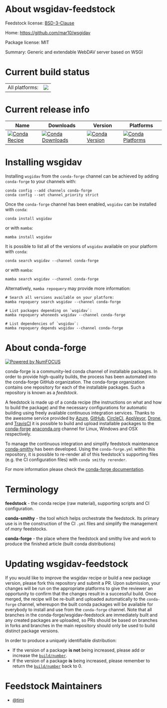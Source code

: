 About wsgidav-feedstock
=======================

Feedstock license: [BSD-3-Clause](https://github.com/conda-forge/wsgidav-feedstock/blob/main/LICENSE.txt)

Home: https://github.com/mar10/wsgidav

Package license: MIT

Summary: Generic and extendable WebDAV server based on WSGI

Current build status
====================


<table><tr><td>All platforms:</td>
    <td>
      <a href="https://dev.azure.com/conda-forge/feedstock-builds/_build/latest?definitionId=19172&branchName=main">
        <img src="https://dev.azure.com/conda-forge/feedstock-builds/_apis/build/status/wsgidav-feedstock?branchName=main">
      </a>
    </td>
  </tr>
</table>

Current release info
====================

| Name | Downloads | Version | Platforms |
| --- | --- | --- | --- |
| [![Conda Recipe](https://img.shields.io/badge/recipe-wsgidav-green.svg)](https://anaconda.org/conda-forge/wsgidav) | [![Conda Downloads](https://img.shields.io/conda/dn/conda-forge/wsgidav.svg)](https://anaconda.org/conda-forge/wsgidav) | [![Conda Version](https://img.shields.io/conda/vn/conda-forge/wsgidav.svg)](https://anaconda.org/conda-forge/wsgidav) | [![Conda Platforms](https://img.shields.io/conda/pn/conda-forge/wsgidav.svg)](https://anaconda.org/conda-forge/wsgidav) |

Installing wsgidav
==================

Installing `wsgidav` from the `conda-forge` channel can be achieved by adding `conda-forge` to your channels with:

```
conda config --add channels conda-forge
conda config --set channel_priority strict
```

Once the `conda-forge` channel has been enabled, `wsgidav` can be installed with `conda`:

```
conda install wsgidav
```

or with `mamba`:

```
mamba install wsgidav
```

It is possible to list all of the versions of `wsgidav` available on your platform with `conda`:

```
conda search wsgidav --channel conda-forge
```

or with `mamba`:

```
mamba search wsgidav --channel conda-forge
```

Alternatively, `mamba repoquery` may provide more information:

```
# Search all versions available on your platform:
mamba repoquery search wsgidav --channel conda-forge

# List packages depending on `wsgidav`:
mamba repoquery whoneeds wsgidav --channel conda-forge

# List dependencies of `wsgidav`:
mamba repoquery depends wsgidav --channel conda-forge
```


About conda-forge
=================

[![Powered by
NumFOCUS](https://img.shields.io/badge/powered%20by-NumFOCUS-orange.svg?style=flat&colorA=E1523D&colorB=007D8A)](https://numfocus.org)

conda-forge is a community-led conda channel of installable packages.
In order to provide high-quality builds, the process has been automated into the
conda-forge GitHub organization. The conda-forge organization contains one repository
for each of the installable packages. Such a repository is known as a *feedstock*.

A feedstock is made up of a conda recipe (the instructions on what and how to build
the package) and the necessary configurations for automatic building using freely
available continuous integration services. Thanks to the awesome service provided by
[Azure](https://azure.microsoft.com/en-us/services/devops/), [GitHub](https://github.com/),
[CircleCI](https://circleci.com/), [AppVeyor](https://www.appveyor.com/),
[Drone](https://cloud.drone.io/welcome), and [TravisCI](https://travis-ci.com/)
it is possible to build and upload installable packages to the
[conda-forge](https://anaconda.org/conda-forge) [anaconda.org](https://anaconda.org/)
channel for Linux, Windows and OSX respectively.

To manage the continuous integration and simplify feedstock maintenance
[conda-smithy](https://github.com/conda-forge/conda-smithy) has been developed.
Using the ``conda-forge.yml`` within this repository, it is possible to re-render all of
this feedstock's supporting files (e.g. the CI configuration files) with ``conda smithy rerender``.

For more information please check the [conda-forge documentation](https://conda-forge.org/docs/).

Terminology
===========

**feedstock** - the conda recipe (raw material), supporting scripts and CI configuration.

**conda-smithy** - the tool which helps orchestrate the feedstock.
                   Its primary use is in the construction of the CI ``.yml`` files
                   and simplify the management of *many* feedstocks.

**conda-forge** - the place where the feedstock and smithy live and work to
                  produce the finished article (built conda distributions)


Updating wsgidav-feedstock
==========================

If you would like to improve the wsgidav recipe or build a new
package version, please fork this repository and submit a PR. Upon submission,
your changes will be run on the appropriate platforms to give the reviewer an
opportunity to confirm that the changes result in a successful build. Once
merged, the recipe will be re-built and uploaded automatically to the
`conda-forge` channel, whereupon the built conda packages will be available for
everybody to install and use from the `conda-forge` channel.
Note that all branches in the conda-forge/wsgidav-feedstock are
immediately built and any created packages are uploaded, so PRs should be based
on branches in forks and branches in the main repository should only be used to
build distinct package versions.

In order to produce a uniquely identifiable distribution:
 * If the version of a package **is not** being increased, please add or increase
   the [``build/number``](https://docs.conda.io/projects/conda-build/en/latest/resources/define-metadata.html#build-number-and-string).
 * If the version of a package **is** being increased, please remember to return
   the [``build/number``](https://docs.conda.io/projects/conda-build/en/latest/resources/define-metadata.html#build-number-and-string)
   back to 0.

Feedstock Maintainers
=====================

* [@timj](https://github.com/timj/)

